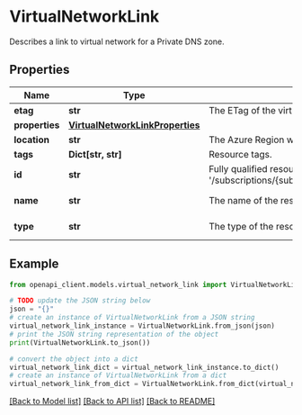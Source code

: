 # VirtualNetworkLink

Describes a link to virtual network for a Private DNS zone.

## Properties

Name | Type | Description | Notes
------------ | ------------- | ------------- | -------------
**etag** | **str** | The ETag of the virtual network link. | [optional] 
**properties** | [**VirtualNetworkLinkProperties**](VirtualNetworkLinkProperties.md) |  | [optional] 
**location** | **str** | The Azure Region where the resource lives | [optional] 
**tags** | **Dict[str, str]** | Resource tags. | [optional] 
**id** | **str** | Fully qualified resource Id for the resource. Example - &#39;/subscriptions/{subscriptionId}/resourceGroups/{resourceGroupName}/providers/Microsoft.Network/privateDnsZones/{privateDnsZoneName}&#39;. | [optional] [readonly] 
**name** | **str** | The name of the resource | [optional] [readonly] 
**type** | **str** | The type of the resource. Example - &#39;Microsoft.Network/privateDnsZones&#39;. | [optional] [readonly] 

## Example

```python
from openapi_client.models.virtual_network_link import VirtualNetworkLink

# TODO update the JSON string below
json = "{}"
# create an instance of VirtualNetworkLink from a JSON string
virtual_network_link_instance = VirtualNetworkLink.from_json(json)
# print the JSON string representation of the object
print(VirtualNetworkLink.to_json())

# convert the object into a dict
virtual_network_link_dict = virtual_network_link_instance.to_dict()
# create an instance of VirtualNetworkLink from a dict
virtual_network_link_from_dict = VirtualNetworkLink.from_dict(virtual_network_link_dict)
```
[[Back to Model list]](../README.md#documentation-for-models) [[Back to API list]](../README.md#documentation-for-api-endpoints) [[Back to README]](../README.md)


